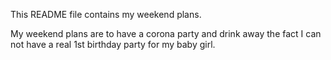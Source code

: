 This README file contains my weekend plans.

My weekend plans are to have a corona party and drink away the fact I can not have a real 1st birthday party for my baby girl.
